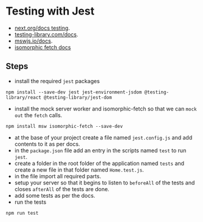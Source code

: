 # Testing with Jest

- [next.org/docs testing](https://nextjs.org/docs/testing#jest-and-react-testing-library).
- [testing-library.com/docs](https://testing-library.com/docs/).
- [mswjs.io/docs](https://mswjs.io/docs/getting-started).
- [isomorphic fetch docs](https://github.com/matthew-andrews/isomorphic-fetch)

## Steps

- install the required `jest` packages
```
npm install --save-dev jest jest-environment-jsdom @testing-library/react @testing-library/jest-dom
```
- install the mock server worker and isomorphic-fetch so that we can `mock out` the `fetch` calls.
```
npm install msw isomorphic-fetch --save-dev
```
- at the base of your project create a file named `jest.config.js` and add contents to it as per docs.
- in the `package.json` file add an entry in the scripts named `test` to run `jest`.
- create a folder in the root folder of the application named `tests` and create a new file in that folder named `Home.test.js`.
- in the file import all required parts.
- setup your server so that it begins to listen to `beforeAll` of the tests and closes `afterAll` of the tests are done.
- add some tests as per the docs.
- run the tests
```
npm run test
```